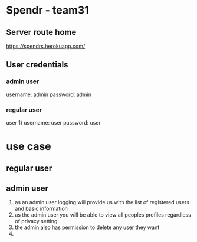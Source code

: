 # Spendr - team31

## Server route home

https://spendrs.herokuapp.com/

## User credentials

### admin user

username: admin
password: admin

### regular user

user 1)
username: user
password: user

# use case

## regular user

## admin user

1. as an admin user logging will provide us with the list of registered users and basic information
2. as the admin user you will be able to view all peoples profiles regardless of privacy setting
3. the admin also has permission to delete any user they want
4.
